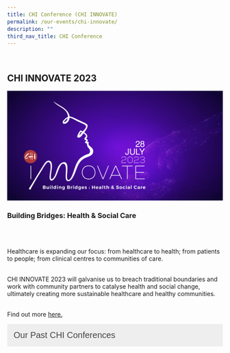 ```yaml
---
title: CHI Conference (CHI INNOVATE)
permalink: /our-events/chi-innovate/
description: ""
third_nav_title: CHI Conference
---
```

<br>
<h2> CHI INNOVATE 2023</h2>

![](/images/innovate23.png)

<h3>Building Bridges: Health &amp; Social Care</h3><br><br>

Healthcare is expanding our focus: from healthcare to health; from patients to people; from clinical centres to communities of care.<br><br>

CHI INNOVATE 2023 will galvanise us to breach traditional boundaries and work with community partners to catalyse health and social change, ultimately creating more sustainable healthcare and healthy communities. <br><br>

Find out more 
 <a href="https://chiinnovate2023.klobbi.com/">here.</a>
<br>
<style>
.button {
  background-color: #eee;
  color: #444;
  cursor: pointer;
  padding: 15px;
  width: 100%;
  border: none;
  text-align: left;
  outline: none;
  font-size: 20px;
  transition: 0.4s;
}

.active, .button:hover {
  background-color: #ccc; 
}

.panel {
  padding: 0 18px;
  display: none;
  background-color: white;
  overflow: hidden;
}
</style>

<a href="/our-events/past-chi-innovate/"><button class="button button1">Our Past CHI Conferences</button></a><br>